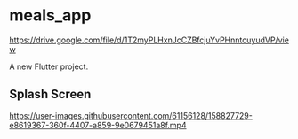 # meals_app
https://drive.google.com/file/d/1T2myPLHxnJcCZBfcjuYvPHnntcuyudVP/view

A new Flutter project.

## Splash Screen

https://user-images.githubusercontent.com/61156128/158827729-e8619367-360f-4407-a859-9e0679451a8f.mp4

